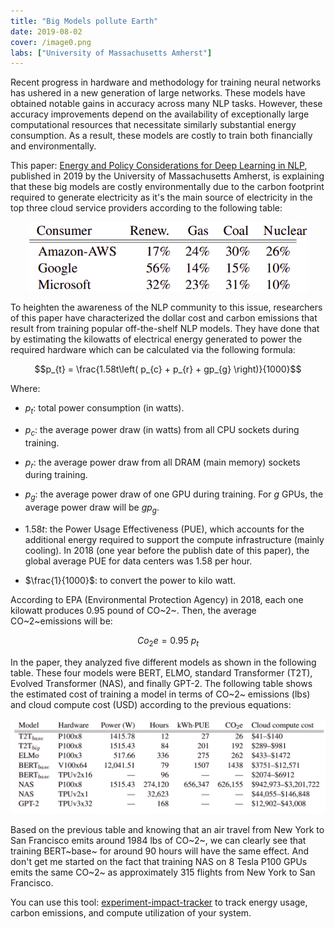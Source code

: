 ```yaml
---
title: "Big Models pollute Earth"
date: 2019-08-02
cover: /image0.png
labs: ["University of Massachusetts Amherst"]
---
```


Recent progress in hardware and methodology for training neural networks
has ushered in a new generation of large networks. These models have
obtained notable gains in accuracy across many NLP tasks. However, these
accuracy improvements depend on the availability of exceptionally large
computational resources that necessitate similarly substantial energy
consumption. As a result, these models are costly to train both
financially and environmentally.

This paper: [Energy and Policy Considerations for Deep Learning in
NLP](https://aclanthology.org/P19-1355.pdf), published in 2019 by the
University of Massachusetts Amherst, is explaining that these big models
are costly environmentally due to the carbon footprint required to
generate electricity as it's the main source of electricity in the top
three cloud service providers according to the following table:

<div align="center">
    <img src="media/pollution/image1.png" width=450>
</div>

To heighten the awareness of the NLP community to this issue,
researchers of this paper have characterized the dollar cost and carbon
emissions that result from training popular off-the-shelf NLP models.
They have done that by estimating the kilowatts of electrical energy
generated to power the required hardware which can be calculated via the
following formula:

$$p_{t} = \frac{1.58t\left( p_{c} + p_{r} + gp_{g} \right)}{1000}$$

Where:

-   $p_{t}$: total power consumption (in watts).

-   $p_{c}$: the average power draw (in watts) from all CPU sockets
    during training.

-   $p_{r}$: the average power draw from all DRAM (main memory) sockets
    during training.

-   $p_{g}$: the average power draw of one GPU during training. For $g$
    GPUs, the average power draw will be $gp_{g}$.

-   $1.58t$: the Power Usage Effectiveness (PUE), which accounts for the
    additional energy required to support the compute infrastructure
    (mainly cooling). In 2018 (one year before the publish date of this
    paper), the global average PUE for data centers was 1.58 per hour.

-   $\frac{1}{1000}$: to convert the power to kilo watt.

According to EPA (Environmental Protection Agency) in 2018, each one kilowatt
produces 0.95 pound of CO~2~. Then, the average CO~2~emissions will be:

$$Co_{2}e = 0.95\ p_{t}$$

In the paper, they analyzed five different models as shown in the
following table. These four models were BERT, ELMO, standard Transformer
(T2T), Evolved Transformer (NAS), and finally GPT-2. The following table
shows the estimated cost of training a model in terms of CO~2~ emissions
(lbs) and cloud compute cost (USD) according to the previous equations:

<div align="center">
    <img src="media/pollution/image2.png" width=750>
</div>


Based on the previous table and knowing that an air travel from New York
to San Francisco emits around 1984 lbs of CO~2~, we can clearly see that
training BERT~base~ for around 90 hours will have the same effect. And
don't get me started on the fact that training NAS on 8 Tesla P100 GPUs
emits the same CO~2~ as approximately 315 flights from New York to San
Francisco.

You can use this tool:
[experiment-impact-tracker](https://github.com/Breakend/experiment-impact-tracker)
to track energy usage, carbon emissions, and compute utilization of your
system.
